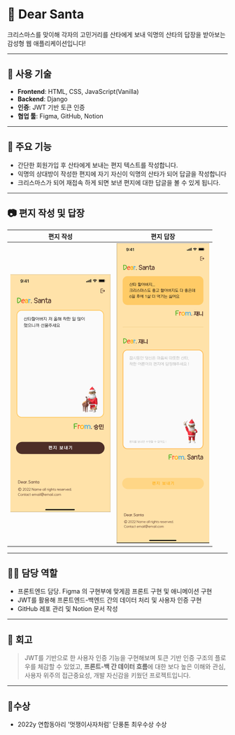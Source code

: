# 🎅 Dear Santa

크리스마스를 맞이해 각자의 고민거리를 산타에게 보내 익명의 산타의 답장을 받아보는 감성형 웹 애플리케이션입니다!

---

## 🔧 사용 기술

- **Frontend**: HTML, CSS, JavaScript(Vanilla)
- **Backend**: Django
- **인증**: JWT 기반 토큰 인증
- **협업 툴**: Figma, GitHub, Notion

---

## 🚀 주요 기능

- 간단한 회원가입 후 산타에게 보내는 편지 텍스트를 작성합니다.
- 익명의 상대방이 작성한 편지에 자기 자신이 익명의 산타가 되어 답글을 작성합니다
- 크리스마스가 되어 재접속 하게 되면 보낸 편지에 대한 답글을 볼 수 있게 됩니다.

---

## 📷 편지 작성 및 답장

| 편지 작성 | 편지 답장 |
|-----------|-----------|
| ![write](./images/write.PNG) | ![answer](./images/answer.PNG) |

---

## 👩‍💻 담당 역할

- 프론트엔드 담당. Figma 의 구현부에 맞게끔 프론트 구현 및 애니메이션 구현
- JWT를 활용해 프론트엔드-백엔드 간의 데이터 처리 및 사용자 인증 구현 
- GitHub 레포 관리 및 Notion 문서 작성

---

## 📝 회고

> JWT를 기반으로 한 사용자 인증 기능을 구현해보며 토큰 기반 인증 구조의 플로우를 체감할 수 있었고,
> **프론트-백 간 데이터 흐름**에 대한 보다 높은 이해와 관심, 사용자 위주의 접근중요성, 개발 자신감을 키웠던
> 프로젝트입니다.

---

## 🏅수상
 - 2022y 연합동아리 '멋쟁이사자처럼' 단풍톤 최우수상 수상 
